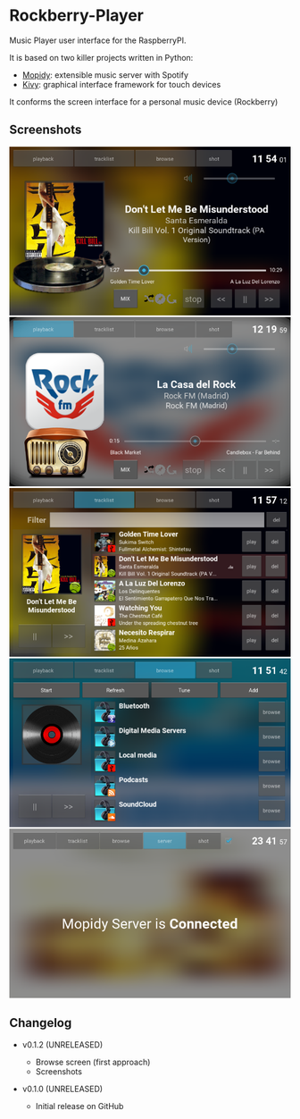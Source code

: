 Rockberry-Player
================

Music Player user interface for the RaspberryPI.

It is based on two killer projects written in Python:
 - [Mopidy](https://www.mopidy.com): extensible music server with Spotify
 - [Kivy](https://kivy.org): graphical interface framework for touch devices

It conforms the screen interface for a personal music device (Rockberry)

Screenshots
-----------
![Playback Screen](screenshots/playback_screen.png)
![Radio](screenshots/playback_radio.png)
![Tracklist Screen](screenshots/tracklist_screen.png)
![Browse Screen](screenshots/browse_screen.png)
![Connection Screen](screenshots/server_connected.png)

Changelog
---------

* v0.1.2 (UNRELEASED)
    - Browse screen (first approach)
    - Screenshots

* v0.1.0 (UNRELEASED)
    - Initial release on GitHub
